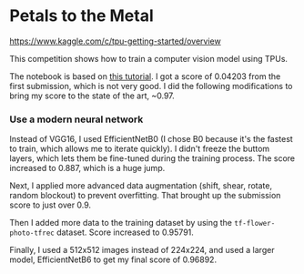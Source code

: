 # Petals to the Metal

https://www.kaggle.com/c/tpu-getting-started/overview

This competition shows how to train a computer vision model using TPUs.

The notebook is based on [this tutorial](https://www.kaggle.com/ryanholbrook/create-your-first-submission).
I got a score of 0.04203 from the first submission, which is not very good.
I did the following modifications to bring my score to the state of the art, ~0.97.

### Use a modern neural network

Instead of VGG16, I used EfficientNetB0 (I chose B0 because it's the fastest to train,
which allows me to iterate quickly). I didn't freeze the buttom layers, which lets them
be fine-tuned during the training process. The score increased to 0.887, which is a huge
jump.

Next, I applied more advanced data augmentation (shift, shear, rotate, random blockout) to
prevent overfitting. That brought up the submission score to just over 0.9.

Then I added more data to the training dataset by using the `tf-flower-photo-tfrec` dataset.
Score increased to 0.95791.

Finally, I used a 512x512 images instead of 224x224, and used a larger model, EfficientNetB6
to get my final score of 0.96892.